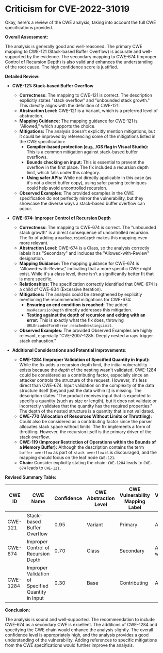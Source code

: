 # Criticism for CVE-2022-31019

Okay, here's a review of the CWE analysis, taking into account the full CWE specifications provided.

**Overall Assessment:**

The analysis is generally good and well-reasoned. The primary CWE mapping to CWE-121 (Stack-based Buffer Overflow) is accurate and well-supported by the evidence. The secondary mapping to CWE-674 (Improper Control of Recursion Depth) is also valid and enhances the understanding of the root cause.  The high confidence score is justified.

**Detailed Review:**

*   **CWE-121: Stack-based Buffer Overflow**
    *   **Correctness:** The mapping to CWE-121 is correct. The description explicitly states "stack overflow" and "unbounded stack growth." This directly aligns with the definition of CWE-121.
    *   **Abstraction Level:** CWE-121 is a Variant, which is a preferred level of abstraction.
    *   **Mapping Guidance:** The mapping guidance for CWE-121 is "Allowed," which supports the choice.
    *   **Mitigations:**  The analysis doesn't explicitly mention mitigations, but it could be improved by referencing some of the mitigations listed in the CWE specification:
        *   **Compiler-based protection (e.g., /GS flag in Visual Studio):** This is a common mitigation against stack-based buffer overflows.
        *   **Bounds checking on input:** This is essential to prevent the overflow in the first place.  The fix included a recursion depth limit, which falls under this category.
        *   **Using safer APIs:**  While not directly applicable in this case (as it's not a direct buffer copy), using safer parsing techniques could help avoid uncontrolled recursion.
    *   **Observed Examples:** The provided examples in the CWE specification do not perfectly mirror the vulnerability, but they showcase the diverse ways a stack-based buffer overflow can occur.

*   **CWE-674: Improper Control of Recursion Depth**
    *   **Correctness:** The mapping to CWE-674 is correct. The "unbounded stack growth" is a direct consequence of uncontrolled recursion. The fix of adding a `maxRecursionDepth` makes this mapping even more relevant.
    *   **Abstraction Level:** CWE-674 is a Class, so the analysis correctly labels it as "Secondary" and includes the "Allowed-with-Review" designation.
    *   **Mapping Guidance:** The mapping guidance for CWE-674 is "Allowed-with-Review," indicating that a more specific CWE might exist. While it's a class level, there isn't a significantly better fit that is more specific.
    *   **Relationships:** The specification correctly identified that CWE-674 is a child of CWE-834 (Excessive Iteration).
    *   **Mitigations:** The analysis could be strengthened by explicitly mentioning the recommended mitigations for CWE-674:
        *   **Ensuring an end condition is reached:** The added `maxRecursionDepth` directly addresses this mitigation.
        *   **Testing against the depth of recursion and exiting with an error:** This is exactly what the fix does, throwing `URLEncodedFormError.reachedNestingLimit`.
    *   **Observed Examples:** The provided Observed Examples are highly relevant, especially "CVE-2007-1285: Deeply nested arrays trigger stack exhaustion."

*   **Additional Considerations and Potential Improvements:**
    *   **CWE-1284 (Improper Validation of Specified Quantity in Input):** While the fix adds a recursion depth limit, the initial vulnerability exists because the *depth* of the nesting wasn't validated. CWE-1284 could be considered as a contributing factor, especially since an attacker controls the structure of the request.  However, it's less direct than CWE-674.  Input validation on the complexity of the data structure itself (beyond just the data within it) is missing. The description states "The product receives input that is expected to specify a quantity (such as size or length), but it does not validate or incorrectly validates that the quantity has the required properties." The depth of the nested structure is a quantity that is not validated.
    *   **CWE-770 (Allocation of Resources Without Limits or Throttling):** Could also be considered as a contributing factor since the parser allocates stack space without limits. The fix implements a form of throttling. However, the recursion itself is the primary driver of the stack overflow.
    *   **CWE-119 (Improper Restriction of Operations within the Bounds of a Memory Buffer):** Although the description contains the term `buffer overflow` as part of `stack overflow` is is discouraged, and the mapping should focus on the leaf node `CWE-121`.
    *   **Chain:** Consider explicitly stating the chain: `CWE-1284` leads to `CWE-674` leads to `CWE-121`.

**Revised Summary Table:**

| CWE ID | CWE Name | Confidence | CWE Abstraction Level | CWE Vulnerability Mapping Label | CWE-Vulnerability Mapping Notes |
|---|---|---|---|---|---|
| CWE-121 | Stack-based Buffer Overflow | 0.95 | Variant | Primary | Allowed |
| CWE-674 | Improper Control of Recursion Depth | 0.70 | Class | Secondary | Allowed-with-Review |
| CWE-1284 | Improper Validation of Specified Quantity in Input | 0.30 | Base | Contributing | Allowed |

**Conclusion:**

The analysis is sound and well-supported. The recommendation to include CWE-674 as a secondary CWE is excellent. The additions of CWE-1284 and specifying the CWE chain would enhance the analysis slightly. The overall confidence level is appropriately high, and the analysis provides a good understanding of the vulnerability. Adding references to specific mitigations from the CWE specifications would further improve the analysis.